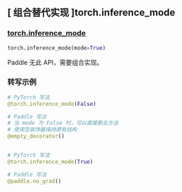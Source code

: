 ## [ 组合替代实现 ]torch.inference_mode

### [torch.inference_mode](https://pytorch.org/docs/stable/generated/torch.inference_mode.html#torch.inference_mode)

```python
torch.inference_mode(mode=True)
```

Paddle 无此 API，需要组合实现。

### 转写示例

```python
# PyTorch 写法
@torch.inference_mode(False)

# Paddle 写法
# 当 mode 为 False 时，可以直接删去方法
# 使用空装饰器保持原有结构
@empty_decorator()


# PyTorch 写法
@torch.inference_mode(True)

# Paddle 写法
@paddle.no_grad()
```
